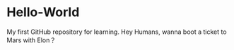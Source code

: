 # Hello-World
My first GitHub repository for learning.
Hey Humans, wanna boot a ticket to Mars with Elon？
